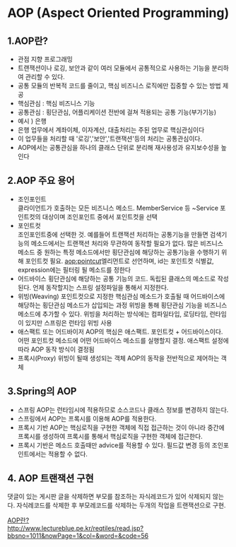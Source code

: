 # AOP (Aspect Oriented Programming)
 ## 1.AOP란?
 - 관점 지향 프로그래밍
 - 트랜잭션이나 로깅, 보안과 같이 여러 모듈에서 공통적으로 사용하는 기능을 분리하여 관리할 수 있다.
 - 공통 모듈의 반복적 코드를 줄이고, 핵심 비즈니스 로직에만 집중할 수 있는 방법 제공
 - 핵심관심 : 핵심 비즈니스 기능
 - 공통관심 : 횡단관심, 어플리케이션 전반에 걸쳐 적용되는 공통 기능(부가기능)
 - 예시 ) 은행 
  - 은행 업무에서 계좌이체, 이자계산, 대출처리는 주된 업무로 핵심관심이다
  - 이 업무들을 처리할 때 '로깅','보안','트랜잭션'등의 처리는 공통관심이다.
 - AOP에서는 공통관심을 하나의 클래스 단위로 분리해 재사용성과 유지보수성을 높인다
 ## 2.AOP 주요 용어
 - 조인포인트<br>
  클라이언트가 호출하는 모든 비즈니스 메소드. MemberService 등 ~Service
  포인트컷의 대상이며 조인포인트 중에서 포인트컷을 선택
 - 포인트컷<br>
  조인포인트중에 선택한 것. 예를들어 트랜잭션 처리하는 공통기능을 만들면 검색기능의 메소드에서는 트랜잭션 처리와 무관하여 동작할 필요가 없다.
  많은 비즈니스 메소드 중 원하는 특정 메소드에서만 횡단관심에 해당하는 공통기능을 수행하기 위해 포인트컷 필요.
  <aop:pointcut>엘리먼트로 선언하며, id는 포인트컷 식별값, expression에는 필터링 될 메소드를 정한다
 - 어드바이스
  횡단관심에 해당하는 공통 기능의 코드. 독립된 클래스의 메소드로 작성된다.
  언제 동작할지는 스프링 설정파일을 통해서 지정한다.
 - 위빙(Weaving)
  포인트컷으로 지정한 핵심관심 메소드가 호출될 때 어드바이스에 해당하는 횡단관심 메소드가 삽입되는 과정
  위빙을 통해 횡단관심 기능을 비즈니스 메소드에 추가할 수 있다.
  위빙을 처리하는 방식에는 컴파일타입, 로딩타임, 런타임 이 있지만 스프링은 런타임 위빙 사용
 - 애스팩트 또는 어드바이저
 AOP의 핵심은 애스팩트. 포인트컷 + 어드바이스이다. 
 어떤 포인트컷 메소드에 어떤 어드바이스 메소드를 실행할지 결정.
 애스팩트 설정에 따라 AOP 동작 방식이 결정됨
 - 프록시(Proxy)
  위빙이 될때 생성되는 객체
  AOP의 동작을 전반적으로 제어하는 객체
 
 ## 3.Spring의 AOP
  - 스프링 AOP는 런타임시에 적용하므로 소스코드나 클래스 정보를 변경하지 않는다.
  - 스프링에서 AOP는 프록시를 이용해 AOP를 적용한다.
  - 프록시 기반 AOP는 핵심로직을 구현한 객체에 직접 접근하는 것이 아니라 중간에 프록시를 생성하여
  프록시를 통해서 핵심로직을 구현한 객체에 접근한다.
  - 프록시 기반은 메소드 호출때만 advice를 적용할 수 있다. 필드값 변경 등의 조인포인트에서는 적용할 수 없다.
 
 ## 4. AOP 트랜잭션 구현
  댓글이 있는 게시판 글을 삭제하면 부모를 참조하는 자식레코드가 있어 삭제되지 않는다.
  자식레코드를 삭제한 후 부모레코드를 삭제하는 두개의 작업을 트랜잭션으로 구현.
  

[AOP란?](https://hongku.tistory.com/114)<br>
http://www.lectureblue.pe.kr/reqtiles/read.jsp?bbsno=1011&nowPage=1&col=&word=&code=56

